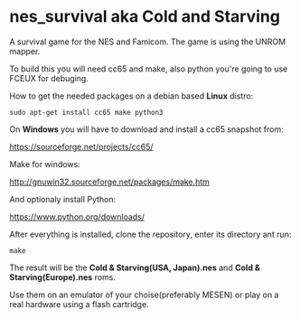 # nes_survival aka Cold and Starving
A survival game for the NES and Famicom. The game is using the UNROM mapper.

To build this you will need cc65 and make, also python you're going to use FCEUX for debuging.

How to get the needed packages on a debian based **Linux** distro: 

<code>sudo apt-get install cc65 make python3</code>

On **Windows** you will have to download and install a cc65 snapshot from:

https://sourceforge.net/projects/cc65/

Make for windows:

http://gnuwin32.sourceforge.net/packages/make.htm

And optionaly install Python:

https://www.python.org/downloads/


After everything is installed, clone the repository, enter its directory ant run:

<code>make</code>

The result will be the **Cold & Starving(USA, Japan).nes** and **Cold & Starving(Europe).nes** roms.  

Use them on an emulator of your choise(preferably MESEN) or play on a real hardware using a flash cartridge. 
